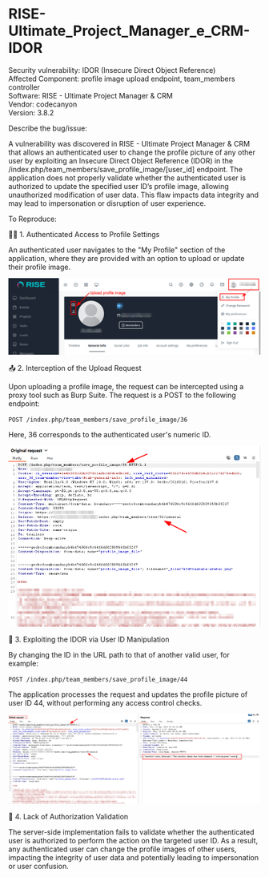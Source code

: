 # RISE-Ultimate_Project_Manager_e_CRM-IDOR

Security vulnerability: IDOR (Insecure Direct Object Reference)<br>
Affected Component: profile image upload endpoint, team_members controller<br>
Software: RISE - Ultimate Project Manager & CRM <br>
Vendor: codecanyon<br>
Version: 3.8.2<br>

Describe the bug/issue:

A vulnerability was discovered in RISE - Ultimate Project Manager & CRM that allows an authenticated user to change the profile picture of any other user by exploiting an Insecure Direct Object Reference (IDOR) in the /index.php/team_members/save_profile_image/[user_id] endpoint. The application does not properly validate whether the authenticated user is authorized to update the specified user ID’s profile image, allowing unauthorized modification of user data. This flaw impacts data integrity and may lead to impersonation or disruption of user experience.

To Reproduce:


🧑‍💼 1. Authenticated Access to Profile Settings

An authenticated user navigates to the "My Profile" section of the application, where they are provided with an option to upload or update their profile image.

<img src="https://github.com/L4zyFox/RISE-Ultimate_Project_Manager_e_CRM/blob/main/01-upload.png">

📤 2. Interception of the Upload Request

Upon uploading a profile image, the request can be intercepted using a proxy tool such as Burp Suite. The request is a POST to the following endpoint:

``POST /index.php/team_members/save_profile_image/36``

Here, 36 corresponds to the authenticated user's numeric ID.

<img src="https://github.com/L4zyFox/RISE-Ultimate_Project_Manager_e_CRM/blob/main/02-Interc.png">

🔁 3. Exploiting the IDOR via User ID Manipulation

By changing the ID in the URL path to that of another valid user, for example:

``POST /index.php/team_members/save_profile_image/44``

The application processes the request and updates the profile picture of user ID 44, without performing any access control checks.

<img src="https://github.com/L4zyFox/RISE-Ultimate_Project_Manager_e_CRM/blob/main/03-edited-Interc.png">

🔐 4. Lack of Authorization Validation

The server-side implementation fails to validate whether the authenticated user is authorized to perform the action on the targeted user ID. As a result, any authenticated user can change the profile images of other users, impacting the integrity of user data and potentially leading to impersonation or user confusion.
